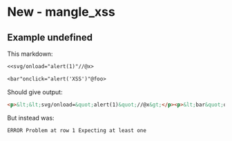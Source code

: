 # New - mangle_xss

## Example undefined

This markdown:

````````````markdown
<<svg/onload="alert(1)"//@x>

<bar"onclick="alert('XSS')"@foo>

````````````

Should give output:

````````````html
<p>&lt;&lt;svg/onload=&quot;alert(1)&quot;//@x&gt;</p><p>&lt;bar&quot;onclick=&quot;alert(&#39;XSS&#39;)&quot;@foo&gt;</p>
````````````

But instead was:

````````````html
ERROR Problem at row 1 Expecting at least one
````````````

